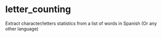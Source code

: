 # letter_counting
Extract character/letters statistics from a list of words in Spanish (Or any other language)
